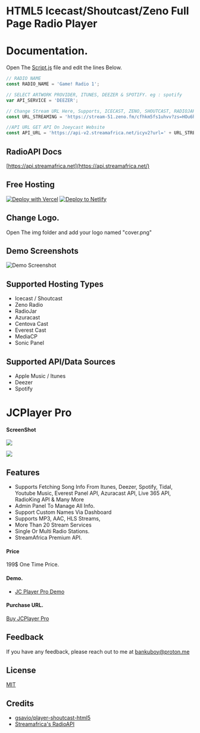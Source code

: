 
# HTML5 Icecast/Shoutcast/Zeno Full Page Radio Player

# Documentation.

Open The [Script.js](https://github.com/joeyboli/html5-shoutcast-icecast-zeno-player/blob/main/js/script.js) file and edit the lines Below.

```javascript
// RADIO NAME
const RADIO_NAME = 'Game! Radio 1';

// SELECT ARTWORK PROVIDER, ITUNES, DEEZER & SPOTIFY. eg : spotify 
var API_SERVICE = 'DEEZER';

// Change Stream URL Here, Supports, ICECAST, ZENO, SHOUTCAST, RADIOJAR and any other stream service.
const URL_STREAMING = 'https://stream-51.zeno.fm/cfhkm5fs1uhvv?zs=HOu6hxV1SG-7iGi9WGVTqQ';

//API URL GET API On Joeycast Website
const API_URL = 'https://api-v2.streamafrica.net/icyv2?url=' + URL_STREAMING;

 ```

## RadioAPI Docs

[https://api.streamafrica.net](https://api.streamafrica.net/)

## Free Hosting

[![Deploy with Vercel](https://vercel.com/button)](https://vercel.com/new/clone?repository-url=https%3A%2F%2Fgithub.com%2Fjoeyboli%2FRadioPlayer)
[![Deploy to Netlify](https://www.netlify.com/img/deploy/button.svg)](https://app.netlify.com/start/deploy?repository=https://github.com/joeyboli/RadioPlayer/)

 ## Change Logo.

 Open The img folder and add your logo named "cover.png"

 
## Demo Screenshots

![Demo Screenshot](https://i.ibb.co/xfXG7fb/Screenshot-2023-06-18-21-40-11.png)


## Supported Hosting Types
* Icecast / Shoutcast
* Zeno Radio
* RadioJar
* Azuracast
* Centova Cast
* Everest Cast
* MediaCP
* Sonic Panel
  
## Supported API/Data Sources
* Apple Music / Itunes
* Deezer
* Spotify


# JCPlayer Pro

#### ScreenShot
[![](https://icdn.global.ssl.fastly.net/stacks/a2649a716c819435.png
)](https://icdn.global.ssl.fastly.net/stacks/a2649a716c819435.png)

[![](https://icdn.global.ssl.fastly.net/stacks/07bbad6be8dcd525.png)](https://icdn.global.ssl.fastly.net/stacks/07bbad6be8dcd525.png)

## Features
- Supports Fetching Song Info From Itunes, Deezer, Spotify, Tidal, Youtube Music, Everest Panel API, Azuracast API, Live 365 API, RadioKing API & Many More
- Admin Panel To Manage All Info.
- Support Custom Names Via Dashboard
- Supports MP3, AAC, HLS Streams,
- More Than 20 Stream Services
- Single Or Multi Radio Stations.
- StreamAfrica Premium API.

#### Price
199$ One Time Price.

#### Demo.
- [JC Player Pro Demo](https://player.streamradio.online/ "JC Player Pro Demo")

#### Purchase URL.
[Buy JCPlayer Pro](https://spp.joeycast.com/store/jcplayer/jcplayer-pro/4)



## Feedback

If you have any feedback, please reach out to me at bankuboy@proton.me


## License

[MIT](https://github.com/gsavio/player-shoutcast-html5/blob/master/LICENSE)

## Credits
* [gsavio/player-shoutcast-html5](https://github.com/gsavio/player-shoutcast-html5)
* [Streamafrica's RadioAPI](https://api.streamafrica.net/)


